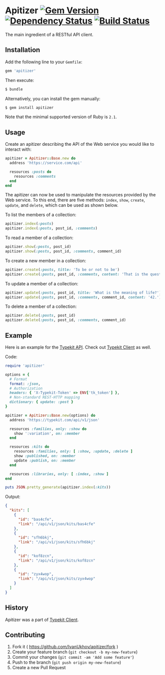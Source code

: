 # Apitizer [![Gem Version](https://badge.fury.io/rb/apitizer.svg)](http://badge.fury.io/rb/apitizer) [![Dependency Status](https://gemnasium.com/IvanUkhov/apitizer.svg)](https://gemnasium.com/IvanUkhov/apitizer) [![Build Status](https://travis-ci.org/IvanUkhov/apitizer.svg?branch=master)](https://travis-ci.org/IvanUkhov/apitizer)
The main ingredient of a RESTful API client.

## Installation
Add the following line to your `Gemfile`:
```ruby
gem 'apitizer'
```

Then execute:
```bash
$ bundle
```

Alternatively, you can install the gem manually:
```bash
$ gem install apitizer
```

Note that the minimal supported version of Ruby is `2.1`.

## Usage
Create an apitizer describing the API of the Web service you would like
to interact with:
```ruby
apitizer = Apitizer::Base.new do
  address 'https://service.com/api'

  resources :posts do
    resources :comments
  end
end
```

The apitizer can now be used to manipulate the resources provided by the
Web service. To this end, there are five methods: `index`, `show`, `create`,
`update`, and `delete`, which can be used as shown below.

To list the members of a collection:
```ruby
apitizer.index(:posts)
apitizer.index(:posts, post_id, :comments)
```

To read a member of a collection:
```ruby
apitizer.show(:posts, post_id)
apitizer.show(:posts, post_id, :comments, comment_id)
```

To create a new member in a collection:
```ruby
apitizer.create(:posts, title: 'To be or not to be')
apitizer.create(:posts, post_id, :comments, content: 'That is the question.')
```

To update a member of a collection:
```ruby
apitizer.update(:posts, post_id, title: 'What is the meaning of life?')
apitizer.update(:posts, post_id, :comments, comment_id, content: '42.')
```

To delete a member of a collection:
```ruby
apitizer.delete(:posts, post_id)
apitizer.delete(:posts, post_id, :comments, comment_id)
```

## Example
Here is an example for the [Typekit API](https://typekit.com/docs/api).
Check out [Typekit Client](https://github.com/IvanUkhov/typekit-client)
as well.

Code:
```ruby
require 'apitizer'

options = {
  # Format
  format: :json,
  # Authorization
  headers: { 'X-Typekit-Token' => ENV['tk_token'] },
  # Non-standard REST-HTTP mapping
  dictionary: { update: :post }
}

apitizer = Apitizer::Base.new(options) do
  address 'https://typekit.com/api/v1/json'

  resources :families, only: :show do
    show ':variation', on: :member
  end

  resources :kits do
    resources :families, only: [ :show, :update, :delete ]
    show :published, on: :member
    update :publish, on: :member
  end

  resources :libraries, only: [ :index, :show ]
end

puts JSON.pretty_generate(apitizer.index(:kits))
```

Output:
```json
{
  "kits": [
    {
      "id": "bas4cfe",
      "link": "/api/v1/json/kits/bas4cfe"
    },
    {
      "id": "sfh6bkj",
      "link": "/api/v1/json/kits/sfh6bkj"
    },
    {
      "id": "kof8zcn",
      "link": "/api/v1/json/kits/kof8zcn"
    },
    {
      "id": "zyx4wop",
      "link": "/api/v1/json/kits/zyx4wop"
    }
  ]
}
```

## History
Apitizer was a part of
[Typekit Client](https://github.com/IvanUkhov/typekit-client).

## Contributing
1. Fork it ( https://github.com/IvanUkhov/apitizer/fork )
2. Create your feature branch (`git checkout -b my-new-feature`)
3. Commit your changes (`git commit -am 'Add some feature'`)
4. Push to the branch (`git push origin my-new-feature`)
5. Create a new Pull Request
